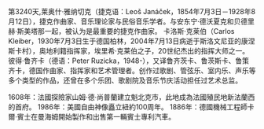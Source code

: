 第3240天,莱奥什·雅纳切克（捷克语：Leoš Janáček，1854年7月3日－1928年8月12日），捷克作曲家、音乐理论家与民俗音乐学者。与安东宁·德沃夏克和贝德里赫·斯美塔那一起，被认为是最重要的捷克作曲家。
卡洛斯·克莱伯（Carlos Kleiber，1930年7月3日生于德国柏林，2004年7月13日病逝于斯洛文尼亚的康涅斯卡村），奥地利籍指挥家，埃里希·克莱伯之子，20世纪杰出的指挥大师之一。
彼得·鲁齐卡（德语：Peter Ruzicka，1948-），又译鲁齐茨卡、鲁茨斯卡、鲁策齐卡，德国作曲家、指挥家和艺术管理者。创作过歌剧、管弦乐、室内乐、声乐等多个类型的作品，还曾在多个乐团、歌剧院及音乐节庆活动担任过艺术总监。


1608年：法國探險家山姆·德·尚普蘭建立魁北克市，此地成為法國殖民地新法蘭西的首府。
1986年：美國自由神像矗立紐約100周年。
1886年：德國機械工程師卡爾·賓士在曼海姆開始製作和出售第一輛賓士專利汽車。